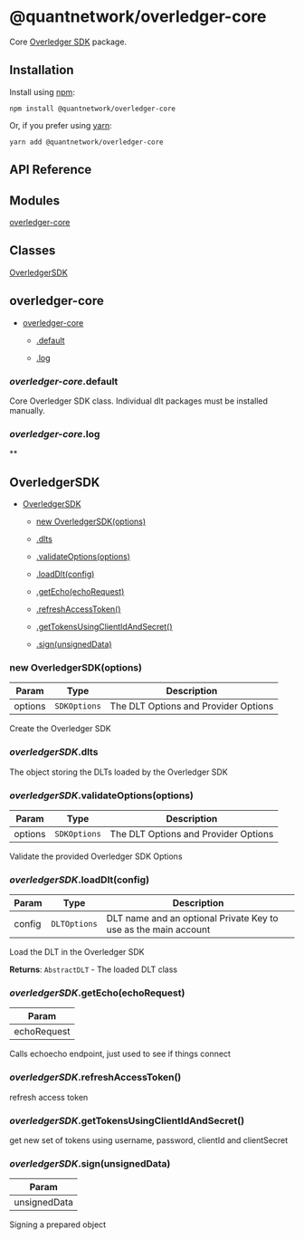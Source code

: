 [docs]: https://github.com/quantnetwork/overledger-sdk-javascript-v2/blob/master/README.md
[repo]: https://github.com/quantnetwork/overledger-sdk-javascript-v2

# @quantnetwork/overledger-core

Core [Overledger SDK][repo] package.

## Installation

Install using [npm](https://www.npmjs.org/):
```
npm install @quantnetwork/overledger-core
```

Or, if you prefer using [yarn](https://yarnpkg.com/):

```
yarn add @quantnetwork/overledger-core
```

## API Reference

## Modules

<dl>
<dt><a href="#module_overledger-core">overledger-core</a></dt>
<dd></dd>
</dl>

## Classes

<dl>
<dt><a href="#OverledgerSDK">OverledgerSDK</a></dt>
<dd></dd>
</dl>

<a name="module_overledger-core"></a>

## overledger-core

* [overledger-core](#module_overledger-core)

    * [.default](#module_overledger-core.default)

    * [.log](#module_overledger-core.log)


<a name="module_overledger-core.default"></a>

### *overledger-core*.default
Core Overledger SDK class. Individual dlt packages must be installed manually.

<a name="module_overledger-core.log"></a>

### *overledger-core*.log
**

<a name="OverledgerSDK"></a>

## OverledgerSDK

* [OverledgerSDK](#OverledgerSDK)

    * [new OverledgerSDK(options)](#new_OverledgerSDK_new)

    * [.dlts](#OverledgerSDK+dlts)

    * [.validateOptions(options)](#OverledgerSDK+validateOptions)

    * [.loadDlt(config)](#OverledgerSDK+loadDlt)

    * [.getEcho(echoRequest)](#OverledgerSDK+getEcho)

    * [.refreshAccessToken()](#OverledgerSDK+refreshAccessToken)

    * [.getTokensUsingClientIdAndSecret()](#OverledgerSDK+getTokensUsingClientIdAndSecret)

    * [.sign(unsignedData)](#OverledgerSDK+sign)


<a name="new_OverledgerSDK_new"></a>

### new OverledgerSDK(options)

| Param | Type | Description |
| --- | --- | --- |
| options | <code>SDKOptions</code> | The DLT Options and Provider Options |

Create the Overledger SDK

<a name="OverledgerSDK+dlts"></a>

### *overledgerSDK*.dlts
The object storing the DLTs loaded by the Overledger SDK

<a name="OverledgerSDK+validateOptions"></a>

### *overledgerSDK*.validateOptions(options)

| Param | Type | Description |
| --- | --- | --- |
| options | <code>SDKOptions</code> | The DLT Options and Provider Options |

Validate the provided Overledger SDK Options

<a name="OverledgerSDK+loadDlt"></a>

### *overledgerSDK*.loadDlt(config)

| Param | Type | Description |
| --- | --- | --- |
| config | <code>DLTOptions</code> | DLT name and an optional Private Key to use as the main account |

Load the DLT in the Overledger SDK

**Returns**: <code>AbstractDLT</code> - The loaded DLT class  
<a name="OverledgerSDK+getEcho"></a>

### *overledgerSDK*.getEcho(echoRequest)

| Param |
| --- |
| echoRequest | 

Calls echoecho endpoint, just used to see if things connect

<a name="OverledgerSDK+refreshAccessToken"></a>

### *overledgerSDK*.refreshAccessToken()
refresh access token

<a name="OverledgerSDK+getTokensUsingClientIdAndSecret"></a>

### *overledgerSDK*.getTokensUsingClientIdAndSecret()
get new set of tokens using username, password, clientId and clientSecret

<a name="OverledgerSDK+sign"></a>

### *overledgerSDK*.sign(unsignedData)

| Param |
| --- |
| unsignedData | 

Signing a prepared object

